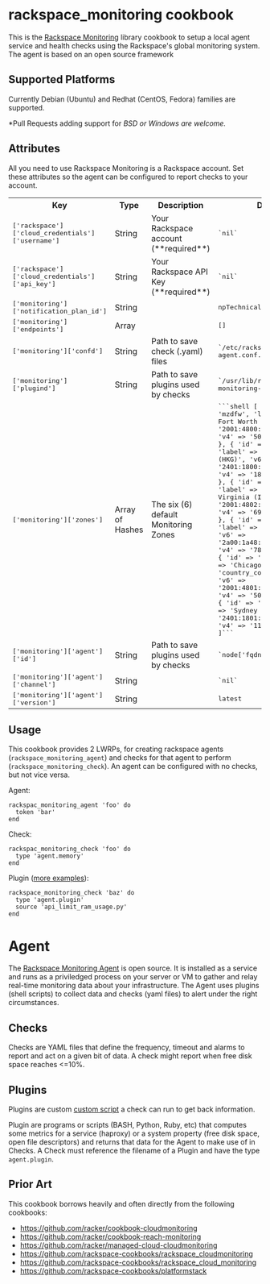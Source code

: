 # rackspace_monitoring cookbook

This is the [Rackspace Monitoring](http://www.rackspace.com/cloud/monitoring) library cookbook to setup a local agent service and health checks using the Rackspace's global monitoring system. The agent is based on an open source framework

## Supported Platforms

Currently Debian (Ubuntu) and Redhat (CentOS, Fedora) families are supported.

*Pull Requests adding support for  *BSD or Windows are welcome.*

## Attributes

All you need to use Rackspace Monitoring is a Rackspace account. Set these attributes so the agent can be configured to report checks to your account.

<table>
  <tr>
    <th>Key</th>
    <th>Type</th>
    <th>Description</th>
    <th>Default</th>
  </tr>
  <tr>
    <td><tt>['rackspace']['cloud_credentials']['username']</tt></td>
    <td>String</td>
    <td>Your Rackspace account (**required**)</td>
    <td><tt>`nil`</tt></td>
  </tr>
  <tr>
    <td><tt>['rackspace']['cloud_credentials']['api_key']</tt></td>
    <td>String</td>
    <td>Your Rackspace API Key (**required**)</td>
    <td><tt>`nil`</tt></td>
  </tr>
  <tr>
    <td><tt>['monitoring']['notification_plan_id']</tt></td>
    <td>String</td>
    <td></td>
    <td><tt>npTechnicalContactsEmail</tt></td>
  </tr>
  <tr>
    <td><tt>['monitoring']['endpoints']</tt></td>
    <td>Array</td>
    <td></td>
    <td><tt>[]</tt></td>
  </tr>
  <tr>
    <td><tt>['monitoring']['confd']</tt></td>
    <td>String</td>
    <td>Path to save check (.yaml) files</td>
    <td><tt>`/etc/rackspace-monitoring-agent.conf.d`</tt></td>
  </tr>
  <tr>
    <td><tt>['monitoring']['plugind']</tt></td>
    <td>String</td>
    <td>Path to save plugins used by checks</td>
    <td><tt>`/usr/lib/rackspace-monitoring-agent/plugins`</tt></td>
  </tr>
  <tr>
    <td><tt>['monitoring']['zones']</tt></td>
    <td>Array of Hashes</td>
    <td>The six (6) default Monitoring Zones</td>
    <td><tt>```shell
      [
        {
          'id' => 'mzdfw',
          'label' => 'Dallas Fort Worth (DFW)',
          'v6' => '2001:4800:7902:0001::/64',
          'v4' => '50.56.142.128/26'
        },
        {
          'id' => 'mzhkg',
          'label' => 'Hong Kong (HKG)',
          'v6' => '2401:1800:7902:0001::/64',
          'v4' => '180.150.149.64/26'
        },
        {
          'id' => 'mziad',
          'label' => 'Northern Virginia (IAD)',
          'v6' => '2001:4802:7902:0001::/64',
          'v4' => '69.20.52.192/26'
        },
        {
          'id' => 'mzlon',
          'label' => 'London (LON)',
          'v6' => '2a00:1a48:7902:0001::/64',
          'v4' => '78.136.44.0/26'
        },
        {
          'id' => 'mzord',
          'label' => 'Chicago (ORD)',
          'country_code' => 'US',
          'v6' => '2001:4801:7902:0001::/64',
          'v4' => '50.57.61.0/26'
        },
        {
          'id' => 'mzsyd',
          'label' => 'Sydney (SYD)',
          'v6' => '2401:1801:7902:0001::/64',
          'v4' => '119.9.5.0/26'
        }
      ]```
    </tt></td>
  </tr>
  <tr>
    <td><tt>['monitoring']['agent']['id']</tt></td>
    <td>String</td>
    <td>Path to save plugins used by checks</td>
    <td><tt>`node['fqdn']`</tt></td>
  </tr>
  <tr>
    <td><tt>['monitoring']['agent']['channel']</tt></td>
    <td>String</td>
    <td></td>
    <td><tt>`nil`</tt></td>
  </tr>
  <tr>
    <td><tt>['monitoring']['agent']['version']</tt></td>
    <td>String</td>
    <td></td>
    <td><tt>latest</tt></td>
  </tr>
</table>

## Usage

This cookbook provides 2 LWRPs, for creating rackspace agents (`rackspace_monitoring_agent`) and checks for that agent to perform (`rackspace_monitoring_check`). An agent can be configured with no checks, but not vice versa.

Agent:
```shell
rackspac_monitoring_agent 'foo' do
  token 'bar'
end
```

Check:
```shell
rackspac_monitoring_check 'foo' do
  type 'agent.memory'
end
```

Plugin ([more examples](https://github.com/racker/rackspace-monitoring-agent-plugins-contrib)):
```shell
rackspace_monitoring_check 'baz' do
  type 'agent.plugin'
  source 'api_limit_ram_usage.py'
end
```


# Agent

The [Rackspace Monitoring Agent](https://github.com/virgo-agent-toolkit/rackspace-monitoring-agent) is open source. It is installed as a service and runs as a priviledged process on your server or VM to gather and relay real-time monitoring data about your infrastructure. The Agent uses plugins (shell scripts) to collect data and checks (yaml files) to alert under the right circumstances.

## Checks

Checks are YAML files that define the frequency, timeout and alarms to report and act on a given bit of data. A check might report when free disk space reaches <=10%.

## Plugins

Plugins are custom [custom script](http://docs.rackspace.com/cm/api/v1.0/cm-devguide/content/appendix-check-types-agent.html#section-ct-agent.plugin) a check can run to get back information.

Plugin are programs or scripts (BASH, Python, Ruby, etc)  that computes some metrics for a service (haproxy) or a system property (free disk space, open file descriptors) and returns that data for the Agent to make use of in Checks. A Check must reference the filename of a Plugin and have the type `agent.plugin`.

## Prior Art

This cookbook borrows heavily and often directly from the following cookbooks:

 * https://github.com/racker/cookbook-cloudmonitoring
 * https://github.com/racker/cookbook-reach-monitoring
 * https://github.com/racker/managed-cloud-cloudmonitoring
 * https://github.com/rackspace-cookbooks/rackspace_cloudmonitoring
 * https://github.com/rackspace-cookbooks/rackspace_cloud_monitoring
 * https://github.com/rackspace-cookbooks/platformstack
